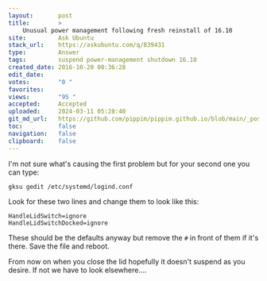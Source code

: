 ```yaml
---
layout:       post
title:        >
    Unusual power management following fresh reinstall of 16.10
site:         Ask Ubuntu
stack_url:    https://askubuntu.com/q/839431
type:         Answer
tags:         suspend power-management shutdown 16.10
created_date: 2016-10-20 00:36:28
edit_date:    
votes:        "0 "
favorites:    
views:        "95 "
accepted:     Accepted
uploaded:     2024-03-11 05:28:40
git_md_url:   https://github.com/pippim/pippim.github.io/blob/main/_posts/2016/2016-10-20-Unusual-power-management-following-fresh-reinstall-of-16.10.md
toc:          false
navigation:   false
clipboard:    false
---
```


I'm not sure what's causing the first problem but for your second one you can type:

``` 
gksu gedit /etc/systemd/logind.conf
```

Look for these two lines and change them to look like this:

``` 
HandleLidSwitch=ignore
HandleLidSwitchDocked=ignore
```

These should be the defaults anyway but remove the `#` in front of them if it's there. Save the file and reboot.

From now on when you close the lid hopefully it doesn't suspend as you desire. If not we have to look elsewhere....


